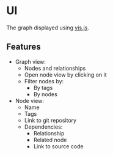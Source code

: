 # UI

The graph displayed using [vis.js](https://visjs.org/).

## Features

* Graph view:
  * Nodes and relationships
  * Open node view by clicking on it
  * Filter nodes by:
    * By tags
    * By nodes
* Node view:
  * Name
  * Tags
  * Link to git repository
  * Dependencies:
    * Relationship
    * Related node
    * Link to source code
